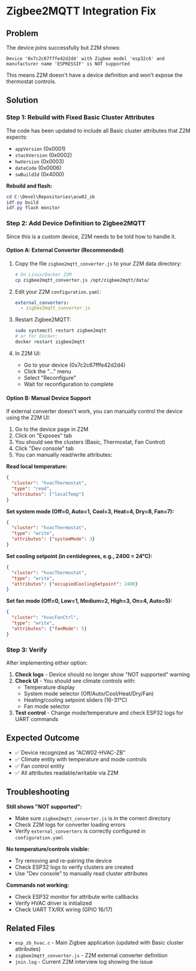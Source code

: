 # Zigbee2MQTT Integration Fix

## Problem
The device joins successfully but Z2M shows:
```
Device '0x7c2c67fffe42d2d4' with Zigbee model 'esp32c6' and manufacturer name 'ESPRESSIF' is NOT supported
```

This means Z2M doesn't have a device definition and won't expose the thermostat controls.

## Solution

### Step 1: Rebuild with Fixed Basic Cluster Attributes

The code has been updated to include all Basic cluster attributes that Z2M expects:
- `appVersion` (0x0001)
- `stackVersion` (0x0002)
- `hwVersion` (0x0003)
- `dateCode` (0x0006)
- `swBuildId` (0x4000)

**Rebuild and flash:**
```powershell
cd C:\Devel\Repositories\acw02_zb
idf.py build
idf.py flash monitor
```

### Step 2: Add Device Definition to Zigbee2MQTT

Since this is a custom device, Z2M needs to be told how to handle it.

#### Option A: External Converter (Recommended)

1. Copy the file `zigbee2mqtt_converter.js` to your Z2M data directory:
   ```bash
   # On Linux/Docker Z2M
   cp zigbee2mqtt_converter.js /opt/zigbee2mqtt/data/
   ```

2. Edit your Z2M `configuration.yaml`:
   ```yaml
   external_converters:
     - zigbee2mqtt_converter.js
   ```

3. Restart Zigbee2MQTT:
   ```bash
   sudo systemctl restart zigbee2mqtt
   # or for Docker:
   docker restart zigbee2mqtt
   ```

4. In Z2M UI:
   - Go to your device (0x7c2c67fffe42d2d4)
   - Click the "..." menu
   - Select "Reconfigure"
   - Wait for reconfiguration to complete

#### Option B: Manual Device Support

If external converter doesn't work, you can manually control the device using the Z2M UI:

1. Go to the device page in Z2M
2. Click on "Exposes" tab
3. You should see the clusters (Basic, Thermostat, Fan Control)
4. Click "Dev console" tab
5. You can manually read/write attributes:

**Read local temperature:**
```json
{
  "cluster": "hvacThermostat",
  "type": "read",
  "attributes": ["localTemp"]
}
```

**Set system mode (Off=0, Auto=1, Cool=3, Heat=4, Dry=8, Fan=7):**
```json
{
  "cluster": "hvacThermostat", 
  "type": "write",
  "attributes": {"systemMode": 3}
}
```

**Set cooling setpoint (in centidegrees, e.g., 2400 = 24°C):**
```json
{
  "cluster": "hvacThermostat",
  "type": "write", 
  "attributes": {"occupiedCoolingSetpoint": 2400}
}
```

**Set fan mode (Off=0, Low=1, Medium=2, High=3, On=4, Auto=5):**
```json
{
  "cluster": "hvacFanCtrl",
  "type": "write",
  "attributes": {"fanMode": 5}
}
```

### Step 3: Verify

After implementing either option:

1. **Check logs** - Device should no longer show "NOT supported" warning
2. **Check UI** - You should see climate controls with:
   - Temperature display
   - System mode selector (Off/Auto/Cool/Heat/Dry/Fan)
   - Heating/cooling setpoint sliders (16-31°C)
   - Fan mode selector
3. **Test control** - Change mode/temperature and check ESP32 logs for UART commands

## Expected Outcome

- ✅ Device recognized as "ACW02-HVAC-ZB"
- ✅ Climate entity with temperature and mode controls
- ✅ Fan control entity
- ✅ All attributes readable/writable via Z2M

## Troubleshooting

**Still shows "NOT supported":**
- Make sure `zigbee2mqtt_converter.js` is in the correct directory
- Check Z2M logs for converter loading errors
- Verify `external_converters` is correctly configured in `configuration.yaml`

**No temperature/controls visible:**
- Try removing and re-pairing the device
- Check ESP32 logs to verify clusters are created
- Use "Dev console" to manually read cluster attributes

**Commands not working:**
- Check ESP32 monitor for attribute write callbacks
- Verify HVAC driver is initialized
- Check UART TX/RX wiring (GPIO 16/17)

## Related Files

- `esp_zb_hvac.c` - Main Zigbee application (updated with Basic cluster attributes)
- `zigbee2mqtt_converter.js` - Z2M external converter definition
- `join.log` - Current Z2M interview log showing the issue
